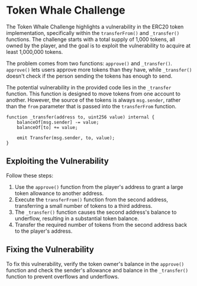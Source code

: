 # Token Whale Challenge

The Token Whale Challenge highlights a vulnerability in the ERC20 token implementation, specifically within the `transferFrom()` and `_transfer()` functions. The challenge starts with a total supply of 1,000 tokens, all owned by the player, and the goal is to exploit the vulnerability to acquire at least 1,000,000 tokens.

The problem comes from two functions: `approve()` and `_transfer()`. `approve()` lets users approve more tokens than they have, while `_transfer()` doesn't check if the person sending the tokens has enough to send.

The potential vulnerability in the provided code lies in the `_transfer` function. This function is designed to move tokens from one account to another. However, the source of the tokens is always `msg.sender`, rather than the `from` parameter that is passed into the `transferFrom` function.

```solidity
function _transfer(address to, uint256 value) internal {
    balanceOf[msg.sender] -= value;
    balanceOf[to] += value;

    emit Transfer(msg.sender, to, value);
}
```

## Exploiting the Vulnerability

Follow these steps:

1. Use the `approve()` function from the player's address to grant a large token allowance to another address.
2. Execute the `transferFrom()` function from the second address, transferring a small number of tokens to a third address.
3. The `_transfer()` function causes the second address's balance to underflow, resulting in a substantial token balance.
4. Transfer the required number of tokens from the second address back to the player's address.

## Fixing the Vulnerability

To fix this vulnerability, verify the token owner's balance in the `approve()` function and check the sender's allowance and balance in the `_transfer()` function to prevent overflows and underflows.
